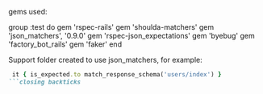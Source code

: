 gems used:

group :test do
  gem 'rspec-rails'
  gem 'shoulda-matchers'
  gem 'json_matchers', '0.9.0'
  gem 'rspec-json_expectations'
  gem 'byebug'
  gem 'factory_bot_rails'
  gem 'faker'
end

Support folder created to use json_matchers, for example:
```ruby
 it { is_expected.to match_response_schema('users/index') }
```closing backticks
